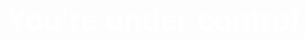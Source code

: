 <!DOCTYPE html>
<html>
<head>
  <meta charset="utf-8">
  <meta name="viewport" content="width=device-width, initial-scale=1">
  <title style="font-size: 144px; font-weight: bold;">You're under control</title>
  <link href="https://fonts.googleapis.com/css?family=Montserrat&display=swap" rel="stylesheet">
  <script src="https://cdnjs.cloudflare.com/ajax/libs/three.js/r128/three.min.js"></script>
  <style>
    body {
      font-family: 'Montserrat', sans-serif;
      text-align: center;
    }
    h1 {
      color: white;
      font-weight: bold;
      position: absolute;
      top: 50%;
      left: 50%;
      transform: translate(-50%, -50%);
      font-size: 48px;
      font-weight: bolder;
    }
  </style>
</head>
<body>
  <h1>You're under control</h1>
  <script>
    const scene = new THREE.Scene();
    const camera = new THREE.PerspectiveCamera(75, window.innerWidth / window.innerHeight, 0.1, 1000);
    const renderer = new THREE.WebGLRenderer();
    renderer.setSize(window.innerWidth, window.innerHeight);
    document.body.appendChild(renderer.domElement);

    const geometry = new THREE.SphereGeometry(25, 64, 64);
    const particles = new THREE.Points(geometry);
    scene.add(particles);

    camera.position.z = 10;

    function animate() {
      requestAnimationFrame(animate);
      particles.rotation.y += 0.001;
      const phi = particles.geometry.attributes.position.array[1];
      const color = new THREE.Color();
      color.setHSL((phi + 1) / 2, 1.0, 0.5);
      particles.material.color = color;
      renderer.render(scene, camera);
    }
    animate();

    particles.position.x = 0;
    particles.position.y = 0;
    particles.position.z = 0;

    function onMouseMove(event) {
      particles.position.x = (event.clientX / window.innerWidth) * 2 - 1;
      particles.position.y = -(event.clientY / window.innerHeight) * 2 + 1;
    }

    function onMouseUp(event) {
      particles.position.x = 0;
      particles.position.y = 0;
      particles.position.z = 0;
    }

    document.addEventListener('mousemove', onMouseMove, false);
    document.addEventListener('mouseup', onMouseUp, false);
  </script>
</body>
</html>
